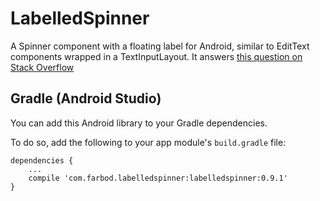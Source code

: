 # LabelledSpinner
A Spinner component with a floating label for Android, similar to EditText components wrapped in a TextInputLayout. It answers [this question on Stack Overflow](http://stackoverflow.com/questions/31625620/floating-label-spinner)

## Gradle (Android Studio)
You can add this Android library to your Gradle dependencies.

To do so, add the following to your app module's `build.gradle` file:

```
dependencies {
    ...
    compile 'com.farbod.labelledspinner:labelledspinner:0.9.1'
}
```
